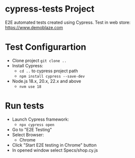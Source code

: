 # cypress-tests Project
E2E automated tests created using Cypress.
Test in web store: https://www.demoblaze.com
 
# Test Configurartion

- Clone project `git clone ..`
- Install Cypress: 
    - `cd ..` to cypress project path
    - `npm install cypress --save-dev`
- Node.js 18.x, 20.x, 22.x and above
    - `nvm use 18`


# Run tests

- Launch Cypress framework:
    - `npx cypress open`
- Go to "E2E Testing"
- Select Browser:
    - Chrome
- Click "Start E2E testing in Chrome" button
- In opened window select Specs/shop.cy.js
